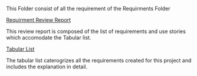 This Folder consist of all the requirement of the Requirments Folder

[Requirment Review Report](https://github.com/RLiscanoUOIT/Rummy-Game-FInal-Group7-Week1/blob/master/Requirements/Requirements%20Review%20Report.pdf)

This review report is composed of the list of requirements and use stories which accomodate the Tabular list.

[Tabular List](https://github.com/RLiscanoUOIT/Rummy-Game-FInal-Group7-Week1/blob/master/Requirements/Tabular%20List%20of%20Requirements.pdf)

The tabular list caterogrizes all the requirements created for this project and includes the explanation in detail.
